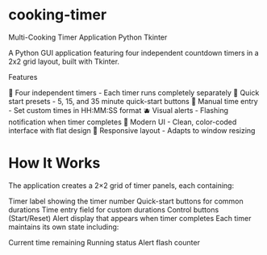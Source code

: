 # cooking-timer
Multi-Cooking Timer Application
Python
Tkinter

A Python GUI application featuring four independent countdown timers in a 2x2 grid layout, built with Tkinter.

Features

🍉 Four independent timers - Each timer runs completely separately
🍍 Quick start presets - 5, 15, and 35 minute quick-start buttons
🍒 Manual time entry - Set custom times in HH:MM:SS format
🫐 Visual alerts - Flashing notification when timer completes
🥥 Modern UI - Clean, color-coded interface with flat design
🍇 Responsive layout - Adapts to window resizing

# How It Works
The application creates a 2×2 grid of timer panels, each containing:

 Timer label showing the timer number
 Quick-start buttons for common durations
 Time entry field for custom durations
 Control buttons (Start/Reset)
 Alert display that appears when timer completes
 Each timer maintains its own state including:

Current time remaining
Running status
Alert flash counter
